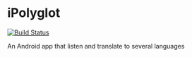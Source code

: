 # iPolyglot
[![Build Status](https://app.bitrise.io/app/7b8bcac899ec952d/status.svg?token=uxuQ3v5zpep4yLh3AtJzWA&branch=development)](https://app.bitrise.io/app/7b8bcac899ec952d)


An Android app that listen and translate to several languages
